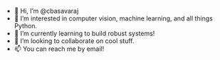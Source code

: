 - 👋  Hi, I’m @cbasavaraj
- 👀  I’m interested in computer vision, machine learning, and all things Python.
- 🌱  I’m currently learning to build robust systems!
- 💞️  I’m looking to collaborate on cool stuff.
- 📫  You can reach me by email!

<!---
cbasavaraj/cbasavaraj is a ✨ special ✨ repository because its `README.md` (this file) appears on your GitHub profile.
You can click the Preview link to take a look at your changes.
--->
